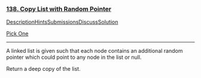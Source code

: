 ### [138. Copy List with Random Pointer](https://leetcode.com/problems/copy-list-with-random-pointer/description/)

[Description](https://leetcode.com/problems/copy-list-with-random-pointer/description/)[Hints](https://leetcode.com/problems/copy-list-with-random-pointer/hints/)[Submissions](https://leetcode.com/problems/copy-list-with-random-pointer/submissions/)[Discuss](https://leetcode.com/problems/copy-list-with-random-pointer/discuss/)[Solution](https://leetcode.com/problems/copy-list-with-random-pointer/solution/)

[Pick One](https://leetcode.com/problems/random-one-question/)

------

A linked list is given such that each node contains an additional random pointer which could point to any node in the list or null.

Return a deep copy of the list.

 